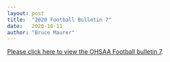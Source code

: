 ```yaml
---
layout: post
title:  "2020 Football Bulletin 7"
date:   2020-10-11
author: "Bruce Maurer"
---
```


[Please click here to view the OHSAA Football bulletin
7](https://storage.googleapis.com/ohsaa-websites/bulletins/2020/2020_bulletin_7.pdf).
